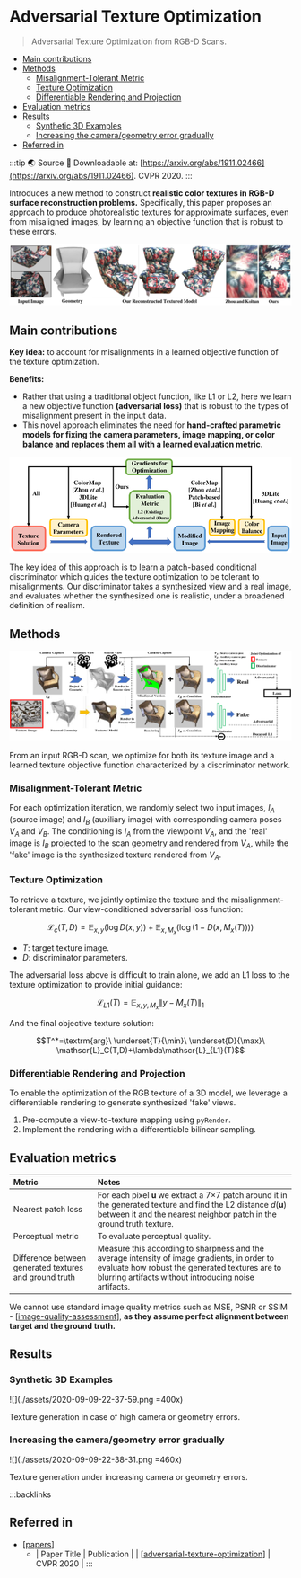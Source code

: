 # Adversarial Texture Optimization

> Adversarial Texture Optimization from RGB-D Scans.

- [Main contributions](#main-contributions)
- [Methods](#methods)
  - [Misalignment-Tolerant Metric](#misalignment-tolerant-metric)
  - [Texture Optimization](#texture-optimization)
  - [Differentiable Rendering and Projection](#differentiable-rendering-and-projection)
- [Evaluation metrics](#evaluation-metrics)
- [Results](#results)
  - [Synthetic 3D Examples](#synthetic-3d-examples)
  - [Increasing the camera/geometry error gradually](#increasing-the-camerageometry-error-gradually)
- [Referred in](#referred-in)

:::tip 🌏 Source
🔬 Downloadable at: [https://arxiv.org/abs/1911.02466](https://arxiv.org/abs/1911.02466). CVPR 2020.
:::

Introduces a new method to construct **realistic color textures in RGB-D surface reconstruction problems.** Specifically, this paper proposes an approach to produce photorealistic textures for approximate surfaces, even from misaligned images, by learning an objective function that is robust to these errors.

![](./assets/2020-09-09-22-29-21.png)

## Main contributions

**Key idea:** to account for misalignments in a learned objective function of the texture optimization.

**Benefits:**

- Rather that using a traditional object function, like L1 or L2, here we learn a new objective function **(adversarial loss)** that is robust to the types of misalignment present in the input data.
- This novel approach eliminates the need for **hand-crafted parametric models for fixing the camera parameters, image mapping, or color balance and replaces them all with a learned evaluation metric.**

![](./assets/2020-09-09-22-31-02.png)

The key idea of this approach is to learn a patch-based conditional discriminator which guides the texture optimization to be tolerant to misalignments. Our discriminator takes a synthesized view and a real image, and evaluates whether the synthesized one is realistic, under a broadened definition of realism.

## Methods

![](./assets/2020-09-09-22-31-29.png)

From an input RGB-D scan, we optimize for both its texture image and a learned texture objective function characterized by a discriminator network.

### Misalignment-Tolerant Metric

For each optimization iteration, we randomly select two input images, $I_A$ (source image) and $I_B$ (auxiliary image) with corresponding camera poses $V_A$ and $V_B$. The conditioning is $I_A$ from the viewpoint $V_A$, and the 'real' image is $I_B$ projected to the scan geometry and rendered from $V_A$, while the 'fake' image is the synthesized texture rendered from $V_A$.

### Texture Optimization

To retrieve a texture, we jointly optimize the texture and the misalignment-tolerant metric. Our view-conditioned adversarial loss function:

$$\mathscr{L}_c(T,D)=\mathbb{E}_{x,y}(\log D(x,y))+\mathbb{E}_{x,M_x}(\log(1- D(x,M_x(T))))$$

- $T$: target texture image.
- $D$: discriminator parameters.

The adversarial loss above is difficult to train alone, we add an L1 loss to the texture optimization to provide initial guidance:

$$\mathscr{L}_{L1}(T)=\mathbb{E}_{x,y,M_x}\|y-M_x(T)\|_1$$

And the final objective texture solution:

$$T^*=\textrm{arg}\ \underset{T}{\min}\ \underset{D}{\max}\ \mathscr{L}_C(T,D)+\lambda\mathscr{L}_{L1}(T)$$

### Differentiable Rendering and Projection

To enable the optimization of the RGB texture of a 3D model, we leverage a differentiable rendering to generate synthesized 'fake' views.

1. Pre-compute a view-to-texture mapping using `pyRender`.
2. Implement the rendering with a differentiable bilinear sampling.

## Evaluation metrics

| Metric                                                 | Notes                                                                                                                                                                                                   |
| :----------------------------------------------------- | :------------------------------------------------------------------------------------------------------------------------------------------------------------------------------------------------------ |
| Nearest patch loss                                     | For each pixel $\textbf{u}$ we extract a 7×7 patch around it in the generated texture and find the L2 distance $d(\textbf{u})$ between it and the nearest neighbor patch in the ground truth texture.   |
| Perceptual metric                                      | To evaluate perceptual quality.                                                                                                                                                                         |
| Difference between generated textures and ground truth | Measure this according to sharpness and the average intensity of image gradients, in order to evaluate how robust the generated textures are to blurring artifacts without introducing noise artifacts. |

We cannot use standard image quality metrics such as MSE, PSNR or SSIM - [[image-quality-assessment]], **as they assume perfect alignment between target and the ground truth.**

## Results

### Synthetic 3D Examples

![](./assets/2020-09-09-22-37-59.png =400x)

Texture generation in case of high camera or geometry errors.

### Increasing the camera/geometry error gradually

![](./assets/2020-09-09-22-38-31.png =460x)

Texture generation under increasing camera or geometry errors.

:::backlinks
## Referred in
* [[papers]]
	* | Paper Title                          | Publication |
| [[adversarial-texture-optimization]] | CVPR 2020   |
:::

[//begin]: # 'Autogenerated link references for markdown compatibility'
[image-quality-assessment]: image-quality-assessment.md 'Image Quality Assessment'
[papers]: papers.md 'Papers'
[adversarial-texture-optimization]: adversarial-texture-optimization.md 'Adversarial Texture Optimization'
[//end]: # 'Autogenerated link references'
